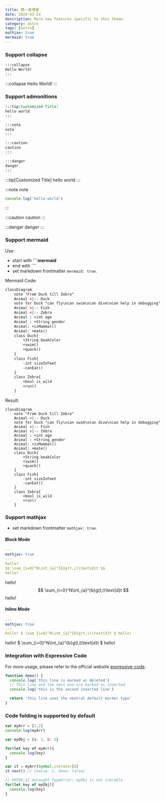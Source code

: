 ```yaml
---
title: 第一条博客
date: 2024-03-24
description: More new features specific to this theme.
category: astro
tags: [astro]
mathjax: true
mermaid: true
---
```


### Support collapse

```bash
:::collapse
Hello World!
:::
```


:::collapse
Hello World!
:::

### Support admonitions

```markdown
:::tip[Customized Title]
hello world
:::

:::note
note
:::

:::caution
caution
:::

:::danger
danger
:::

```

:::tip[Customized Title]
hello world
:::

:::note
note

```js
console.log('hello world')
```

:::

:::caution
caution
:::

:::danger
danger
:::


### Support mermaid

Use:

+ start with **```mermaid**
+ end with **```**
+ set markdown frontmatter `mermaid: true`.

Mermaid Code:

```html title="mermaid.md"
classDiagram
    note "From Duck till Zebra"
    Animal <|-- Duck
    note for Duck "can fly\ncan swim\ncan dive\ncan help in debugging"
    Animal <|-- Fish
    Animal <|-- Zebra
    Animal : +int age
    Animal : +String gender
    Animal: +isMammal()
    Animal: +mate()
    class Duck{
        +String beakColor
        +swim()
        +quack()
    }
    class Fish{
        -int sizeInFeet
        -canEat()
    }
    class Zebra{
        +bool is_wild
        +run()
    }
```

Result:

```mermaid
classDiagram
    note "From Duck till Zebra"
    Animal <|-- Duck
    note for Duck "can fly\ncan swim\ncan dive\ncan help in debugging"
    Animal <|-- Fish
    Animal <|-- Zebra
    Animal : +int age
    Animal : +String gender
    Animal: +isMammal()
    Animal: +mate()
    class Duck{
        +String beakColor
        +swim()
        +quack()
    }
    class Fish{
        -int sizeInFeet
        -canEat()
    }
    class Zebra{
        +bool is_wild
        +run()
    }
```

### Support mathjax

+ set markdown frontmatter `mathjax: true`.

#### Block Mode

```yaml title="Mathjax.md"
---
mathjax: true
---
hello!
$$ \sum_{i=0}^N\int_{a}^{b}g(t,i)\text{d}t $$
hello!
```

hello! 
$$ \sum_{i=0}^N\int_{a}^{b}g(t,i)\text{d}t $$
hello!

#### Inline Mode

```yaml title="Mathjax.md"
---
mathjax: true
---
hello! $ \sum_{i=0}^N\int_{a}^{b}g(t,i)\text{d}t $ hello!
```

hello! $ \sum_{i=0}^N\int_{a}^{b}g(t,i)\text{d}t $ hello!

### Integration with Expressive Code

For more usage, please refer to the official website [expressive-code](https://expressive-code.com/).

```js title="line-markers.js" del={2} ins={3-4} {6}
function demo() {
  console.log('this line is marked as deleted')
  // This line and the next one are marked as inserted
  console.log('this is the second inserted line')

  return 'this line uses the neutral default marker type'
}
```

### Code folding is supported by default

```js
var myArr = [1,2]
console.log(myArr)

var myObj = {a: 1, b: 2}

for(let key of myArr){
  console.log(key)
}

var it = myArr[Symbol.iterator]()
it.next() // {value: 1, done: false}

// VM704:12 Uncaught TypeError: myObj is not iterable
for(let key of myObj){
  console.log(key)
}

```
